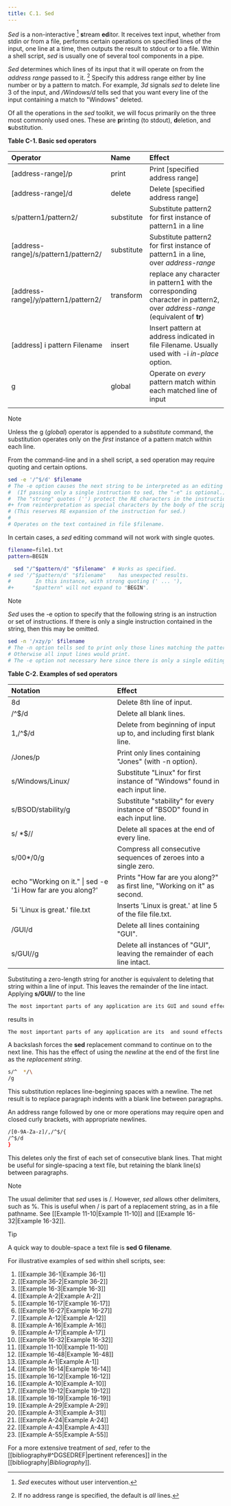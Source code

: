 ```yaml
---
title: C.1. Sed
---
```



_Sed_ is a non-interactive [^1] **s**tream **ed**itor. It receives text input, whether from stdin or from a file, performs certain operations on specified lines of the input, one line at a time, then outputs the result to stdout or to a file. Within a shell script, _sed_ is usually one of several tool components in a pipe.

_Sed_ determines which lines of its input that it will operate on from the _address range_ passed to it. [^2] Specify this address range either by line number or by a pattern to match. For example, _3d_ signals _sed_ to delete line 3 of the input, and _/Windows/d_ tells sed that you want every line of the input containing a match to "Windows" deleted.

Of all the operations in the _sed_ toolkit, we will focus primarily on the three most commonly used ones. These are **p**rinting (to stdout), **d**eletion, and **s**ubstitution.

**Table C-1. Basic sed operators**

| Operator | Name | Effect |
| :--- | :--- | :--- |
| [address-range]/p | print | Print [specified address range] |
| [address-range]/d | delete | Delete [specified address range] |
| s/pattern1/pattern2/ | substitute | Substitute pattern2 for first instance of pattern1 in a line |
| [address-range]/s/pattern1/pattern2/ | substitute | Substitute pattern2 for first instance of pattern1 in a line, over _address-range_ |
| [address-range]/y/pattern1/pattern2/ | transform | replace any character in pattern1 with the corresponding character in pattern2, over _address-range_ (equivalent of **tr**) |
| [address] i pattern Filename | insert | Insert pattern at address indicated in file Filename. Usually used with -i _in-place_ option. |
| g | global | Operate on _every_ pattern match within each matched line of input |
|  |  |  |

> [!note]
> Unless the g (_global_) operator is appended to a _substitute_ command, the substitution operates only on the _first_ instance of a pattern match within each line.

From the command-line and in a shell script, a sed operation may require quoting and certain options.

```bash
sed -e '/^$/d' $filename
# The -e option causes the next string to be interpreted as an editing instruction.
#  (If passing only a single instruction to sed, the "-e" is optional.)
#  The "strong" quotes ('') protect the RE characters in the instruction
#+ from reinterpretation as special characters by the body of the script.
# (This reserves RE expansion of the instruction for sed.)
#
# Operates on the text contained in file $filename.
```

In certain cases, a _sed_ editing command will not work with single quotes.

```bash
filename=file1.txt
pattern=BEGIN

  sed "/^$pattern/d" "$filename"  # Works as specified.
# sed '/^$pattern/d' "$filename"    has unexpected results.
#        In this instance, with strong quoting (' ... '),
#+      "$pattern" will not expand to "BEGIN".
```

> [!note]
> _Sed_ uses the -e option to specify that the following string is an instruction or set of instructions. If there is only a single instruction contained in the string, then this may be omitted.

```bash
sed -n '/xzy/p' $filename
# The -n option tells sed to print only those lines matching the pattern.
# Otherwise all input lines would print.
# The -e option not necessary here since there is only a single editing instruction.
```

**Table C-2. Examples of sed operators**

|Notation|Effect|
|:--|:--|
|8d|Delete 8th line of input.|
|/^$/d|Delete all blank lines.|
|1,/^$/d|Delete from beginning of input up to, and including first blank line.|
|/Jones/p|Print only lines containing "Jones" (with -n option).|
|s/Windows/Linux/|Substitute "Linux" for first instance of "Windows" found in each input line.|
|s/BSOD/stability/g|Substitute "stability" for every instance of "BSOD" found in each input line.|
|s/ *$//|Delete all spaces at the end of every line.|
|s/00*/0/g|Compress all consecutive sequences of zeroes into a single zero.|
|echo "Working on it." \| sed -e '1i How far are you along?'|Prints "How far are you along?" as first line, "Working on it" as second.|
|5i 'Linux is great.' file.txt|Inserts 'Linux is great.' at line 5 of the file file.txt.|
|/GUI/d|Delete all lines containing "GUI".|
|s/GUI//g|Delete all instances of "GUI", leaving the remainder of each line intact.|

Substituting a zero-length string for another is equivalent to deleting that string within a line of input. This leaves the remainder of the line intact. Applying **s/GUI//** to the line

```bash
The most important parts of any application are its GUI and sound effects
```

results in

```bash
The most important parts of any application are its  and sound effects
```

A backslash forces the **sed** replacement command to continue on to the next line. This has the effect of using the _newline_ at the end of the first line as the _replacement string_.

```bash
s/^  */\
/g
```

This substitution replaces line-beginning spaces with a newline. The net result is to replace paragraph indents with a blank line between paragraphs.

An address range followed by one or more operations may require open and closed curly brackets, with appropriate newlines.

```bash
/[0-9A-Za-z]/,/^$/{
/^$/d
}
```

This deletes only the first of each set of consecutive blank lines. That might be useful for single-spacing a text file, but retaining the blank line(s) between paragraphs.

> [!note]
> The usual delimiter that _sed_ uses is /. However, _sed_ allows other delimiters, such as %. This is useful when / is part of a replacement string, as in a file pathname. See [[Example 11-10|Example 11-10]] and [[Example 16-32|Example 16-32]].

> [!tip]
> A quick way to double-space a text file is **sed G filename**.

For illustrative examples of sed within shell scripts, see:

1. [[Example 36-1|Example 36-1]]
2. [[Example 36-2|Example 36-2]]
3. [[Example 16-3|Example 16-3]]
4. [[Example A-2|Example A-2]]
5. [[Example 16-17|Example 16-17]]
6. [[Example 16-27|Example 16-27]]
7. [[Example A-12|Example A-12]]
8. [[Example A-16|Example A-16]]
9. [[Example A-17|Example A-17]]
10. [[Example 16-32|Example 16-32]]
11. [[Example 11-10|Example 11-10]]
12. [[Example 16-48|Example 16-48]]
13. [[Example A-1|Example A-1]]
14. [[Example 16-14|Example 16-14]]
15. [[Example 16-12|Example 16-12]]
16. [[Example A-10|Example A-10]]
17. [[Example 19-12|Example 19-12]]
18. [[Example 16-19|Example 16-19]]
19. [[Example A-29|Example A-29]]
20. [[Example A-31|Example A-31]]
21. [[Example A-24|Example A-24]]
22. [[Example A-43|Example A-43]]
23. [[Example A-55|Example A-55]]

For a more extensive treatment of _sed_, refer to the [[bibliography#^DGSEDREF|pertinent references]] in the [[bibliography|_Bibliography_]].

[^1]: _Sed_ executes without user intervention.

[^2]: If no address range is specified, the default is _all_ lines.
